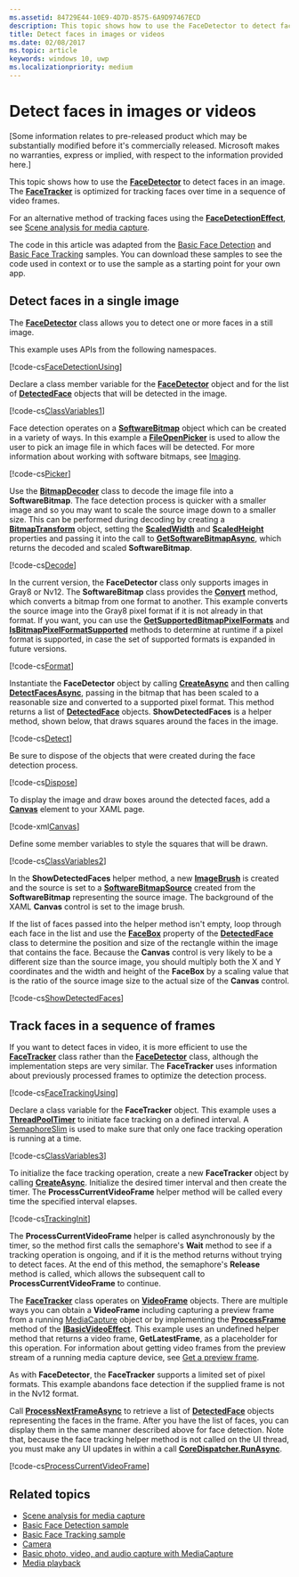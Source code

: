 ```yaml
---
ms.assetid: 84729E44-10E9-4D7D-8575-6A9D97467ECD
description: This topic shows how to use the FaceDetector to detect faces in an image. The FaceTracker is optimized for tracking faces over time in a sequence of video frames.
title: Detect faces in images or videos
ms.date: 02/08/2017
ms.topic: article
keywords: windows 10, uwp
ms.localizationpriority: medium
---
```

# Detect faces in images or videos



\[Some information relates to pre-released product which may be substantially modified before it's commercially released. Microsoft makes no warranties, express or implied, with respect to the information provided here.\]

This topic shows how to use the [**FaceDetector**](/uwp/api/Windows.Media.FaceAnalysis.FaceDetector) to detect faces in an image. The [**FaceTracker**](/uwp/api/Windows.Media.FaceAnalysis.FaceTracker) is optimized for tracking faces over time in a sequence of video frames.

For an alternative method of tracking faces using the [**FaceDetectionEffect**](/uwp/api/Windows.Media.Core.FaceDetectionEffect), see [Scene analysis for media capture](scene-analysis-for-media-capture.md).

The code in this article was adapted from the [Basic Face Detection](https://github.com/Microsoft/Windows-universal-samples/tree/master/Samples/BasicFaceDetection) and [Basic Face Tracking](https://github.com/Microsoft/Windows-universal-samples/tree/master/Samples/BasicFaceTracking) samples. You can download these samples to see the code used in context or to use the sample as a starting point for your own app.

## Detect faces in a single image

The [**FaceDetector**](/uwp/api/Windows.Media.FaceAnalysis.FaceDetector) class allows you to detect one or more faces in a still image.

This example uses APIs from the following namespaces.

[!code-cs[FaceDetectionUsing](./code/FaceDetection_Win10/cs/MainPage.xaml.cs#SnippetFaceDetectionUsing)]

Declare a class member variable for the [**FaceDetector**](/uwp/api/Windows.Media.FaceAnalysis.FaceDetector) object and for the list of [**DetectedFace**](/uwp/api/Windows.Media.FaceAnalysis.DetectedFace) objects that will be detected in the image.

[!code-cs[ClassVariables1](./code/FaceDetection_Win10/cs/MainPage.xaml.cs#SnippetClassVariables1)]

Face detection operates on a [**SoftwareBitmap**](/uwp/api/Windows.Graphics.Imaging.SoftwareBitmap) object which can be created in a variety of ways. In this example a [**FileOpenPicker**](/uwp/api/Windows.Storage.Pickers.FileOpenPicker) is used to allow the user to pick an image file in which faces will be detected. For more information about working with software bitmaps, see [Imaging](imaging.md).

[!code-cs[Picker](./code/FaceDetection_Win10/cs/MainPage.xaml.cs#SnippetPicker)]

Use the [**BitmapDecoder**](/uwp/api/Windows.Graphics.Imaging.BitmapDecoder) class to decode the image file into a **SoftwareBitmap**. The face detection process is quicker with a smaller image and so you may want to scale the source image down to a smaller size. This can be performed during decoding by creating a [**BitmapTransform**](/uwp/api/Windows.Graphics.Imaging.BitmapTransform) object, setting the [**ScaledWidth**](/uwp/api/windows.graphics.imaging.bitmaptransform.scaledwidth) and [**ScaledHeight**](/uwp/api/windows.graphics.imaging.bitmaptransform.scaledheight) properties and passing it into the call to [**GetSoftwareBitmapAsync**](/uwp/api/windows.graphics.imaging.bitmapdecoder.getsoftwarebitmapasync), which returns the decoded and scaled **SoftwareBitmap**.

[!code-cs[Decode](./code/FaceDetection_Win10/cs/MainPage.xaml.cs#SnippetDecode)]

In the current version, the **FaceDetector** class only supports images in Gray8 or Nv12. The **SoftwareBitmap** class provides the [**Convert**](/uwp/api/windows.graphics.imaging.softwarebitmap.convert) method, which converts a bitmap from one format to another. This example converts the source image into the Gray8 pixel format if it is not already in that format. If you want, you can use the [**GetSupportedBitmapPixelFormats**](/uwp/api/windows.media.faceanalysis.facedetector.getsupportedbitmappixelformats) and [**IsBitmapPixelFormatSupported**](/uwp/api/windows.media.faceanalysis.facedetector.isbitmappixelformatsupported) methods to determine at runtime if a pixel format is supported, in case the set of supported formats is expanded in future versions.

[!code-cs[Format](./code/FaceDetection_Win10/cs/MainPage.xaml.cs#SnippetFormat)]

Instantiate the **FaceDetector** object by calling [**CreateAsync**](/uwp/api/windows.media.faceanalysis.facedetector.createasync) and then calling [**DetectFacesAsync**](/uwp/api/windows.media.faceanalysis.facedetector.detectfacesasync), passing in the bitmap that has been scaled to a reasonable size and converted to a supported pixel format. This method returns a list of [**DetectedFace**](/uwp/api/Windows.Media.FaceAnalysis.DetectedFace) objects. **ShowDetectedFaces** is a helper method, shown below, that draws squares around the faces in the image.

[!code-cs[Detect](./code/FaceDetection_Win10/cs/MainPage.xaml.cs#SnippetDetect)]

Be sure to dispose of the objects that were created during the face detection process.

[!code-cs[Dispose](./code/FaceDetection_Win10/cs/MainPage.xaml.cs#SnippetDispose)]

To display the image and draw boxes around the detected faces, add a [**Canvas**](/uwp/api/Windows.UI.Xaml.Controls.Canvas) element to your XAML page.

[!code-xml[Canvas](./code/FaceDetection_Win10/cs/MainPage.xaml#SnippetCanvas)]

Define some member variables to style the squares that will be drawn.

[!code-cs[ClassVariables2](./code/FaceDetection_Win10/cs/MainPage.xaml.cs#SnippetClassVariables2)]

In the **ShowDetectedFaces** helper method, a new [**ImageBrush**](/uwp/api/Windows.UI.Xaml.Media.ImageBrush) is created and the source is set to a [**SoftwareBitmapSource**](/uwp/api/Windows.UI.Xaml.Media.Imaging.SoftwareBitmapSource) created from the **SoftwareBitmap** representing the source image. The background of the XAML **Canvas** control is set to the image brush.

If the list of faces passed into the helper method isn't empty, loop through each face in the list and use the [**FaceBox**](/uwp/api/windows.media.faceanalysis.detectedface.facebox) property of the [**DetectedFace**](/uwp/api/Windows.Media.FaceAnalysis.DetectedFace) class to determine the position and size of the rectangle within the image that contains the face. Because the **Canvas** control is very likely to be a different size than the source image, you should multiply both the X and Y coordinates and the width and height of the **FaceBox** by a scaling value that is the ratio of the source image size to the actual size of the **Canvas** control.

[!code-cs[ShowDetectedFaces](./code/FaceDetection_Win10/cs/MainPage.xaml.cs#SnippetShowDetectedFaces)]

## Track faces in a sequence of frames

If you want to detect faces in video, it is more efficient to use the [**FaceTracker**](/uwp/api/Windows.Media.FaceAnalysis.FaceTracker) class rather than the [**FaceDetector**](/uwp/api/Windows.Media.FaceAnalysis.FaceDetector) class, although the implementation steps are very similar. The **FaceTracker** uses information about previously processed frames to optimize the detection process.

[!code-cs[FaceTrackingUsing](./code/FaceDetection_Win10/cs/MainPage.xaml.cs#SnippetFaceTrackingUsing)]

Declare a class variable for the **FaceTracker** object. This example uses a [**ThreadPoolTimer**](/uwp/api/Windows.System.Threading.ThreadPoolTimer) to initiate face tracking on a defined interval. A [SemaphoreSlim](/dotnet/api/system.threading.semaphoreslim) is used to make sure that only one face tracking operation is running at a time.

[!code-cs[ClassVariables3](./code/FaceDetection_Win10/cs/MainPage.xaml.cs#SnippetClassVariables3)]

To initialize the face tracking operation, create a new **FaceTracker** object by calling [**CreateAsync**](/uwp/api/windows.media.faceanalysis.facetracker.createasync). Initialize the desired timer interval and then create the timer. The **ProcessCurrentVideoFrame** helper method will be called every time the specified interval elapses.

[!code-cs[TrackingInit](./code/FaceDetection_Win10/cs/MainPage.xaml.cs#SnippetTrackingInit)]

The **ProcessCurrentVideoFrame** helper is called asynchronously by the timer, so the method first calls the semaphore's **Wait** method to see if a tracking operation is ongoing, and if it is the method returns without trying to detect faces. At the end of this method, the semaphore's **Release** method is called, which allows the subsequent call to **ProcessCurrentVideoFrame** to continue.

The [**FaceTracker**](/uwp/api/Windows.Media.FaceAnalysis.FaceTracker) class operates on [**VideoFrame**](/uwp/api/Windows.Media.VideoFrame) objects. There are multiple ways you can obtain a **VideoFrame** including capturing a preview frame from a running [MediaCapture](./index.md) object or by implementing the [**ProcessFrame**](/uwp/api/windows.media.effects.ibasicaudioeffect.processframe) method of the [**IBasicVideoEffect**](/uwp/api/Windows.Media.Effects.IBasicVideoEffect). This example uses an undefined helper method that returns a video frame, **GetLatestFrame**, as a placeholder for this operation. For information about getting video frames from the preview stream of a running media capture device, see [Get a preview frame](get-a-preview-frame.md).

As with **FaceDetector**, the **FaceTracker** supports a limited set of pixel formats. This example abandons face detection if the supplied frame is not in the Nv12 format.

Call [**ProcessNextFrameAsync**](/uwp/api/windows.media.faceanalysis.facetracker.processnextframeasync) to retrieve a list of [**DetectedFace**](/uwp/api/Windows.Media.FaceAnalysis.DetectedFace) objects representing the faces in the frame. After you have the list of faces, you can display them in the same manner described above for face detection. Note that, because the face tracking helper method is not called on the UI thread, you must make any UI updates in within a call [**CoreDispatcher.RunAsync**](/uwp/api/windows.ui.core.coredispatcher.runasync).

[!code-cs[ProcessCurrentVideoFrame](./code/FaceDetection_Win10/cs/MainPage.xaml.cs#SnippetProcessCurrentVideoFrame)]

## Related topics

* [Scene analysis for media capture](scene-analysis-for-media-capture.md)
* [Basic Face Detection sample](https://github.com/Microsoft/Windows-universal-samples/tree/master/Samples/BasicFaceDetection)
* [Basic Face Tracking sample](https://github.com/Microsoft/Windows-universal-samples/tree/master/Samples/BasicFaceTracking)
* [Camera](camera.md)
* [Basic photo, video, and audio capture with MediaCapture](basic-photo-video-and-audio-capture-with-MediaCapture.md)
* [Media playback](media-playback.md)